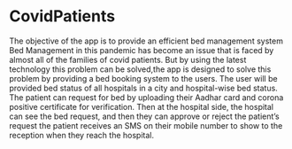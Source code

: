 # CovidPatients
The objective of the app is to provide an efficient bed management system
Bed Management in this pandemic has become an issue that is faced by almost all of the families of covid patients. But by using the latest technology this problem can be solved,the app is designed to 
solve this problem by providing a bed booking system to the users. The user will be provided bed status of all hospitals in a city and hospital-wise bed status. The patient can request for bed by uploading their Aadhar card and corona positive certificate for verification. Then at the hospital side, the hospital can see the bed request, and then they can approve or reject the patient’s request the patient receives an SMS on their mobile number to show to the reception when they reach the hospital.

